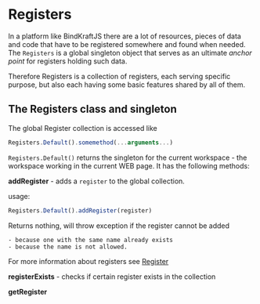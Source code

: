 # Registers

In a platform like BindKraftJS there are a lot of resources, pieces of data and code that have to be registered somewhere and found when needed. The `Registers` is a global singleton object that serves as an ultimate _anchor point_ for registers holding such data.

Therefore Registers is a collection of registers, each serving specific purpose, but also each having some basic features shared by all of them.

## The Registers class and singleton

The global Register collection is accessed like

```Javascript
Registers.Default().somemethod(...arguments...)
```

`Registers.Default()` returns the singleton for the current workspace - the workspace working in the current WEB page. It has the following methods:

**addRegister** - adds a `register` to the global collection.

usage:
```Javascript
Registers.Default().addRegister(register)
```

Returns nothing, will throw exception if the register cannot be added

    - because one with the same name already exists
    - because the name is not allowed.

For more information about registers see [Register](Register.md)

**registerExists** - checks if certain register exists in the collection

**getRegister**

